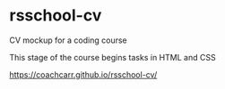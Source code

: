 # rsschool-cv
CV mockup for a coding course

This stage of the course begins tasks in HTML and CSS

https://coachcarr.github.io/rsschool-cv/
